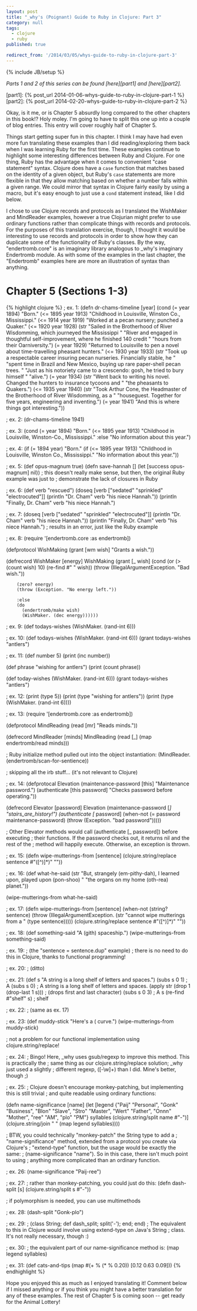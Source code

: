 ```yaml
---
layout: post
title: "_why's (Poignant) Guide to Ruby in Clojure: Part 3"
category: null
tags: 
  - clojure
  - ruby
published: true

redirect_from: '/2014/03/05/whys-guide-to-ruby-in-clojure-part-3'
---
```


{% include JB/setup %}

*Parts 1 and 2 of this series can be found [here][part1] and [here][part2].*

[part1]: {% post_url 2014-01-06-whys-guide-to-ruby-in-clojure-part-1 %}
[part2]: {% post_url 2014-02-20-whys-guide-to-ruby-in-clojure-part-2 %}

Okay, is it me, or is Chapter 5 absurdly long compared to the other chapters in this book!? Holy moley. I'm going to have to split this one up into a couple of blog entries. This entry will cover roughly half of Chapter 5.

Things start getting super fun in this chapter. I think I may have had even more fun translating these examples than I did reading/exploring them back when I was learning Ruby for the first time. These examples continue to highlight some interesting differences between Ruby and Clojure. For one thing, Ruby has the advantage when it comes to convenient "case statement" syntax. Clojure does have a `case` function that matches based on the identity of a given object, but Ruby's `case` statements are more flexible in that they allow matching based on whether a number falls within a given range. We could mirror that syntax in Clojure fairly easily by using a macro, but it's easy enough to just use a `cond` statement instead, like I did below.

I chose to use Clojure records and protocols as I translated the WishMaker and MindReader examples, however a true Clojurian might prefer to use ordinary functions rather than complicate things with records and protocols. For the purposes of this translation exercise, though, I thought it would be interesting to use records and protocols in order to show how they can duplicate some of the functionality of Ruby's classes. By the way, "endertromb.core" is an imaginary library analogous to \_why's imaginary Endertromb module. As with some of the examples in the last chapter, the "Endertromb" examples here are more an illustration of syntax than anything.


Chapter 5 (Sections 1-3)
========================

{% highlight clojure %}
; ex. 1:
(defn dr-chams-timeline [year]
  (cond
    (= year 1894) 
    "Born."
    (<= 1895 year 1913)
    "Childhood in Louisville, Winston Co., Mississippi."
    (<= 1914 year 1919)
    "Worked at a pecan nursery; punched a Quaker."
    (<= 1920 year 1928)
    (str "Sailed in the Brotherhood of River Wisdomming, which journeyed the Mississippi "
         "River and engaged in thoughtful self-improvement, where he finished 140 credit "
         "hours from their Oarniversity.")
    (= year 1929)
    "Returned to Louisville to pen a novel about time-travelling pheasant hunters."
    (<= 1930 year 1933)
    (str "Took up a respectable career insuring pecan nurseries. Financially stable, he "
         "spent time in Brazil and New Mexico, buying up rare paper-shell pecan trees. "
         "Just as his notoriety came to a crescendo: gosh, he tried to bury himself "
         "alive.")
    (= year 1934)
    (str "Went back to writing his novel. Changed the hunters to insurance tycoons and "
         "the pheasants to Quakers.")
    (<= 1935 year 1940)
    (str "Took Arthur Cone, the Headmaster of the Brotherhood of River Wisdomming, as a "
         "houseguest. Together for five years, engineering and inventing.")
    (= year 1941)
    "And this is where things got interesting."))
 
; ex. 2: 
(dr-chams-timeline 1941)
 
; ex. 3:
(cond
  (= year 1894) "Born."
  (<= 1895 year 1913) "Childhood in Louisville, Winston-Co., Mississippi."
  :else "No information about this year.")
 
; ex. 4:
(if (= 1894 year)
  "Born."
  (if (<= 1895 year 1913)
    "Childhood in Louisville, Winston Co., Mississippi."
    "No information about this year."))
 
; ex. 5:
(def opus-magnum true)
(defn save-hannah [] (let [success opus-magnum] nil)) 
; this doesn't really make sense, but then, the original Ruby example was just to 
; demonstrate the lack of closures in Ruby
 
; ex. 6:
(def verb "rescued")
(doseq [verb ["sedated" "sprinkled" "electrocuted"]]
  (println "Dr. Cham" verb "his niece Hannah."))
(println "Finally, Dr. Cham" verb "his niece Hannah.")
 
; ex. 7:
(doseq [verb ["sedated" "sprinkled" "electrocuted"]]
  (println "Dr. Cham" verb "his niece Hannah."))
(println "Finally, Dr. Cham" verb "his niece Hannah.")
; results in an error, just like the Ruby example
 
; ex. 8:
(require '[endertromb.core :as endertromb])
 
(defprotocol WishMaking
  (grant [wm wish] "Grants a wish."))
 
(defrecord WishMaker [energy]
  WishMaking
    (grant [_ wish]
      (cond 
        (or 
          (> (count wish) 10)
          (re-find #" " wish))
        (throw (IllegalArgumentException. "Bad wish."))
 
        (zero? energy)
        (throw (Exception. "No energy left."))
 
        :else
        (do 
          (endertromb/make wish)
          (WishMaker. (dec energy))))))
 
; ex. 9:
(def todays-wishes (WishMaker. (rand-int 6)))
 
; ex. 10:
(def todays-wishes (WishMaker. (rand-int 6)))
(grant todays-wishes "antlers")
 
; ex. 11:
(def number 5)
(print (inc number))
 
(def phrase "wishing for antlers")
(print (count phrase))
 
(def today-wishes (WishMaker. (rand-int 6)))
(grant todays-wishes "antlers")
 
; ex. 12:
(print (type 5))
(print (type "wishing for antlers"))
(print (type (WishMaker. (rand-int 6))))
 
; ex. 13:
(require '[endertromb.core :as endertromb])
 
(defprotocol MindReading
  (read [mr] "Reads minds."))
 
(defrecord MindReader [minds]
  MindReading
    (read [_] (map endertromb/read minds)))
 
; Ruby initialize method pulled out into the object instantiation:
(MindReader. (endertromb/scan-for-sentience))
 
; skipping all the irb stuff... (it's not relevant to Clojure)
 
; ex. 14:
(defprotocal Elevation
  (maintenance-password [this] "Maintenance password.")
  (authenticate [this password] "Checks password before operating."))
 
(defrecord Elevator [password]
  Elevation
    (maintenance-password [_] "stairs_are_history!")
    (authenticate [_ password]
      (when-not (= password maintenance-password)
        (throw (Exception. "bad password")))))
 
; Other Elevator methods would call (authenticate [_ password]) before executing
; their functions. If the password checks out, it returns nil and the rest of the
; method will happily execute. Otherwise, an exception is thrown.
 
; ex. 15:
(defn wipe-mutterings-from [sentence]
  (clojure.string/replace sentence #"\([^)]*\)" ""))
 
; ex. 16:
(def what-he-said 
  (str "But, strangely (em-pithy-dah), I learned upon, played upon (pon-shoo) "
       "the organs on my home (oth-rea) planet."))
 
(wipe-mutterings-from what-he-said)
 
; ex. 17:
(defn wipe-mutterings-from [sentence]
  (when-not (string? sentence)
    (throw (IllegalArgumentException. 
             (str "cannot wipe mutterings from a " (type sentence)))))
  (clojure.string/replace sentence #"\([^)]*\)" ""))
 
; ex. 18:
(def something-said "A (gith) spaceship.")
(wipe-mutterings-from something-said)
 
; ex. 19:
; (the "sentence = sentence.dup" example)
; there is no need to do this in Clojure, thanks to functional programming!
 
; ex. 20:
; (ditto)
 
; ex. 21:
(def s "A string is a long shelf of letters and spaces.")
(subs s 0 1)  ; A
(subs s 0)    ; A string is a long shelf of letters and spaces.
(apply str (drop 1 (drop-last 1 s)))   ; (drops first and last character)
(subs s 0 3)  ; A s
(re-find #"shelf" s)  ; shelf
 
; ex. 22:
; (same as ex. 17)
 
; ex. 23:
(def muddy-stick "Here's a ( curve.")
(wipe-mutterings-from muddy-stick)
 
; not a problem for our functional implementation using clojure.string/replace!
 
; ex. 24:
; Bingo! Here, _why uses gsub/regexp to improve this method. This is practically the
; same thing as our clojure.string/replace solution; _why just used a slightly 
; different regexp, \([-\w]+\) than I did. Mine's better, though ;)
 
; ex. 25:
; Clojure doesn't encourage monkey-patching, but implementing this is still trivial
; and quite readable using ordinary functions:
 
(defn name-significance [name]
  (let [legend
        {"Paij" "Personal", "Gonk" "Business", 
          "Blon" "Slave", "Stro" "Master",
          "Wert" "Father", "Onnn" "Mother",
          "ree" "AM", "plo" "PM"}
        syllables (clojure.string/split name #"-")]
    (clojure.string/join " " (map legend syllables))))
 
; BTW, you could technically "monkey-patch" the String type to add a 
; "name-significance" method, extended from a protocol you create via Clojure's 
; "extend-type" function, but the usage would be exactly the same: 
; (name-significance "name"). So in this case, there isn't much point to using 
; anything more complicated than an ordinary function.
 
; ex. 26:
(name-significance "Paij-ree")
 
; ex. 27:
; rather than monkey-patching, you could just do this:
(defn dash-split [s] (clojure.string/split s #"-"))
 
; if polymorphism is needed, you can use multimethods
 
; ex. 28:
(dash-split "Gonk-plo")
 
; ex. 29:
; (class String; def dash_split; split('-'); end; end)
; The equivalent to this in Clojure would involve using extend-type on Java's String
; class. It's not really necessary, though :)
 
; ex. 30:
; the equivalent part of our name-significance method is:
(map legend syllables)
 
; ex. 31:
(def cats-and-tips (map #(+ % (* % 0.20)) [0.12 0.63 0.09]))
{% endhighlight %}

Hope you enjoyed this as much as I enjoyed translating it! Comment below if I missed anything or if you think you might have a better translation for any of these examples. The rest of Chapter 5 is coming soon -- get ready for the Animal Lottery!
